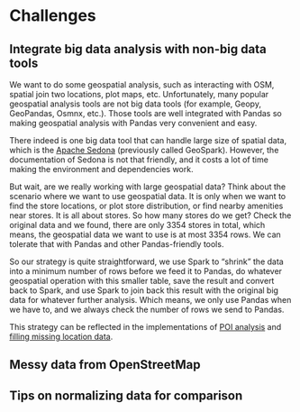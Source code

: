 # Challenges
## Integrate big data analysis with non-big data tools
We want to do some geospatial analysis, such as interacting with OSM, spatial join two locations, plot maps, etc. Unfortunately, many popular geospatial analysis tools are not big data tools (for example, Geopy, GeoPandas, Osmnx, etc.). Those tools are well integrated with Pandas so making geospatial analysis with Pandas very convenient and easy. 

There indeed is one big data tool that can handle large size of spatial data, which is the [Apache Sedona](https://sedona.apache.org/latest/setup/overview/) (previously called GeoSpark). However, the documentation of Sedona is not that friendly, and it costs a lot of time making the environment and dependencies work.

But wait, are we really working with large geospatial data? Think about the scenario where we want to use geospatial data. It is only when we want to find the store locations, or plot store distribution, or find nearby amenities near stores. It is all about stores. So how many stores do we get? Check the original data and we found, there are only 3354 stores in total, which means, the geospatial data we want to use is at most 3354 rows. We can tolerate that with Pandas and other Pandas-friendly tools.

So our strategy is quite straightforward, we use Spark to “shrink” the data into a minimum number of rows before we feed it to Pandas, do whatever geospatial operation with this smaller table, save the result and convert back to Spark, and use Spark to join back this result with the original big data for whatever further analysis. Which means, we only use Pandas when we have to, and we always check the number of rows we send to Pandas.

This strategy can be reflected in the implementations of [POI analysis](Topic2.md#count-number-of-pois-within-2km-for-each-liquor-store) and [filling missing location data](../Data_Processing_Cleaning/DataCleaning_README.md#add-locations-from-openstreetmap-osm).

## Messy data from OpenStreetMap

## Tips on normalizing data for comparison
